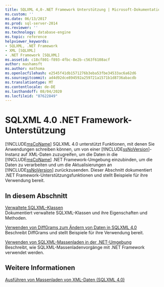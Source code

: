 ```yaml
---
title: SQLXML 4,0-.NET Framework Unterstützung | Microsoft-Dokumentation
ms.custom: ''
ms.date: 06/13/2017
ms.prod: sql-server-2014
ms.reviewer: ''
ms.technology: database-engine
ms.topic: reference
helpviewer_keywords:
- SQLXML, .NET Framework
- XML [SQLXML]
- .NET Framework [SQLXML]
ms.assetid: c18cf801-f893-4fbc-8e2b-c563f6108acf
author: mashamsft
ms.author: mathoma
ms.openlocfilehash: e2545f41db1571276b3eba53fbe34533ac6a62d6
ms.sourcegitcommit: ad4d92dce894592a259721a1571b1d8736abacdb
ms.translationtype: MT
ms.contentlocale: de-DE
ms.lasthandoff: 08/04/2020
ms.locfileid: "87622849"
---
```

# <a name="sqlxml-40-net-framework-support"></a>SQLXML 4.0 .NET Framework-Unterstützung
  [!INCLUDE[msCoName](../../includes/msconame-md.md)] SQLXML 4.0 unterstützt Funktionen, mit denen Sie Anwendungen schreiben können, um von einer [!INCLUDE[ssNoVersion](../../includes/ssnoversion-md.md)]-Instanz auf XML-Daten zuzugreifen, um die Daten in die [!INCLUDE[msCoName](../../includes/msconame-md.md)] .NET Framework-Umgebung einzubinden, um die Daten zu verarbeiten und um die Aktualisierungen an [!INCLUDE[ssNoVersion](../../includes/ssnoversion-md.md)] zurückzusenden. Dieser Abschnitt dokumentiert .NET Framework-Unterstützungsfunktionen und stellt Beispiele für ihre Verwendung bereit.  
  
## <a name="in-this-section"></a>In diesem Abschnitt  
 [Verwaltete SQLXML-Klassen](../../relational-databases/sqlxml-annotated-xsd-schemas-xpath-queries/net-framework-classes/sqlxml-4-0-net-framework-support-managed-classes.md)  
 Dokumentiert verwaltete SQLXML-Klassen und ihre Eigenschaften und Methoden.  
  
 [Verwenden von DiffGrams zum Ändern von Daten in SQLXML 4.0](../../relational-databases/sqlxml-annotated-xsd-schemas-xpath-queries/diffgram/sqlxml-4-0-net-framework-support-using-diffgrams-to-modify-data.md)  
 Beschreibt DiffGrams und stellt Beispiele für ihre Verwendung bereit.  
  
 [Verwenden von SQLXML-Massenladen in der .NET-Umgebung](../../relational-databases/sqlxml-annotated-xsd-schemas-xpath-queries/sqlxml-4-0-net-framework-support-using-bulk-load.md)  
 Beschreibt, wie SQLXML-Massenladenvorgänge mit .NET Framework verwendet werden.  
  
## <a name="see-also"></a>Weitere Informationen  
 [Ausführen von Massenladen von XML-Daten &#40;SQLXML 4.0&#41;](../../relational-databases/sqlxml-annotated-xsd-schemas-xpath-queries/bulk-load-xml/performing-bulk-load-of-xml-data-sqlxml-4-0.md)  
  
  
